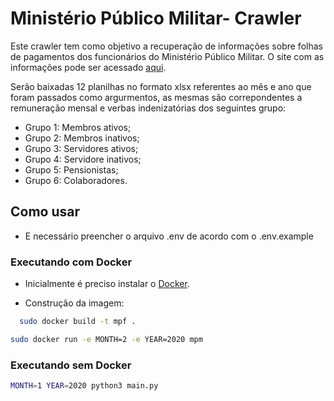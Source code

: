 # Ministério Público Militar- Crawler

Este crawler tem como objetivo a recuperação de informações sobre folhas de pagamentos dos funcionários do Ministério Público Militar. O site com as informações pode ser acessado [aqui](https://www.mpm.mp.br/folha-de-pagamento/).

Serão baixadas 12 planilhas no formato xlsx referentes ao mês e ano que foram passados como argurmentos, as mesmas são correpondentes a remuneração mensal e verbas indenizatórias dos seguintes grupo:

- Grupo 1: Membros ativos;
- Grupo 2: Membros inativos;
- Grupo 3: Servidores ativos;
- Grupo 4: Servidore inativos;
- Grupo 5: Pensionistas;
- Grupo 6: Colaboradores.

## Como usar

 - E necessário preencher o arquivo .env de acordo com o .env.example

 ### Executando com Docker

 - Inicialmente é preciso instalar o [Docker](https://docs.docker.com/install/). 

 - Construção da imagem:

  ```sh
    sudo docker build -t mpf .  
  ```

  ```sh
  sudo docker run -e MONTH=2 -e YEAR=2020 mpm
  ```

 ### Executando sem Docker

   ```sh
   MONTH=1 YEAR=2020 python3 main.py
  ```